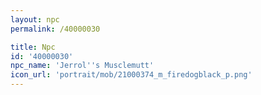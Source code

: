 ```yaml
---
layout: npc
permalink: /40000030

title: Npc
id: '40000030'
npc_name: 'Jerrol''s Musclemutt'
icon_url: 'portrait/mob/21000374_m_firedogblack_p.png'
---
```

